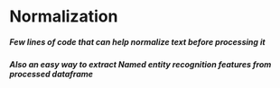 # Normalization

##### Few lines of code that can help normalize text before processing it
##### Also an easy way to extract Named entity recognition features from processed dataframe
